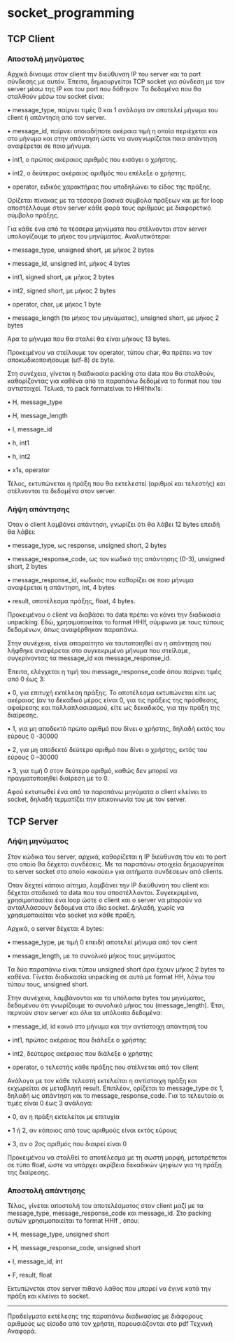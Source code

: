 # socket_programming

## TCP Client
### Αποστολή μηνύματος

Αρχικά δίνουμε στον client την διεύθυνση IP του server και το port σύνδεσης με αυτόν. Έπειτα, δημιουργείται TCP socket για σύνδεση με τον server μέσω της IP και του port που δόθηκαν. Τα δεδομένα που θα σταλθούν μέσω του socket είναι:

• message_type, παίρνει τιμές 0 και 1 ανάλογα αν αποτελεί μήνυμα του client ή 
απάντηση από τον server. 

• message_id, παίρνει οποιαδήποτε ακέραια τιμή η οποία περιέχεται και στο μήνυμα και στην απάντηση ώστε να αναγνωρίζεται ποια απάντηση αναφέρεται σε ποιο μήνυμα. 

• int1, ο πρώτος ακέραιος αριθμός που εισάγει ο χρήστης.

• int2, ο δεύτερος ακέραιος αριθμός που επέλεξε ο χρήστης.

• operator, ειδικός χαρακτήρας που υποδηλώνει το είδος της πράξης. 

Ορίζεται πίνακας με τα τέσσερα βασικά σύμβολα πράξεων και με for loop αποστέλλουμε στον server κάθε φορά τους αριθμούς με διαφορετικό σύμβολο πράξης. 

Για κάθε ένα από τα τέσσερα μηνύματα που στέλνονται στον server υπολογίζουμε το μήκος του μηνύματος. Αναλυτικότερα:

• message_type, unsigned short, με μήκος 2 bytes

• message_id, unsigned int, μήκος 4 bytes

• int1, signed short, με μήκος 2 bytes

• int2, signed short, με μήκος 2 bytes

• operator, char, με μήκος 1 byte

• message_length (το μήκος του μηνύματος), unsigned short, με μήκος 2 bytes

Άρα το μήνυμα που θα σταλεί θα είναι μήκους 13 bytes. 

Προκειμένου να στείλουμε τον operator, τύπου char, θα πρέπει να τον αποκωδικοποιήσουμε (utf-8) σε byte. 

Στη συνέχεια, γίνεται η διαδικασία packing στα data που θα σταλθούν, καθορίζοντας για καθένα από τα παραπάνω δεδομένα το format που του αντιστοιχεί. Τελικά, το pack formatείναι το HHIhhx1s:

• Η, message_type

• H, message_length

• I, message_id

• h, int1

• h, int2

• x1s, operator

Τέλος, εκτυπώνεται η πράξη που θα εκτελεστεί (αριθμοί και τελεστής) και στέλνονται τα δεδομένα στον server.

### Λήψη απάντησης

Όταν ο client λαμβάνει απάντηση, γνωρίζει ότι θα λάβει 12 bytes επειδή θα λάβει:

• message_type, ως response, unsigned short, 2 bytes

• message_response_code, ως τον κωδικό της απάντησης (0-3), unsigned short, 2 bytes

• message_response_id, κωδικός που καθορίζει σε ποιο μήνυμα αναφέρεται η απάντηση, int, 4 bytes

• result, αποτέλεσμα πράξης, float, 4 bytes. 

Προκειμένου ο client να διαβάσει τα data πρέπει να κάνει την διαδικασία unpacking. Εδώ, χρησιμοποιείται το format HHIf, σύμφωνα με τους τύπους δεδομένων, όπως αναφέρθηκαν παραπάνω. 

Στην συνέχεια, είναι απαραίτητο να ταυτοποιηθεί αν η απάντηση που λήφθηκε αναφέρεται στο συγκεκριμένο μήνυμα που στείλαμε, συγκρίνοντας τα message_id και message_response_id.

Έπειτα, ελέγχεται η τιμή του message_response_code όπου παίρνει τιμές από 0 έως 3:

• 0, για επιτυχή εκτέλεση πράξης. Το αποτέλεσμα εκτυπώνεται είτε ως ακέραιος (αν το δεκαδικό μέρος είναι 0, για τις πράξεις της πρόσθεσης, αφαίρεσης και πολλαπλασιασμού, είτε ως δεκαδικός, για την πράξη της διαίρεσης. 

• 1, για μη αποδεκτό πρώτο αριθμό που δίνει ο χρήστης, δηλαδή εκτός του εύρους 0 -30000

• 2, για μη αποδεκτό δεύτερο αριθμό που δίνει ο χρήστης, εκτός του εύρους 0 –30000

• 3, για τιμή 0 στον δεύτερο αριθμό, καθώς δεν μπορεί να πραγματοποιηθεί διαίρεση με το 0.

Αφού εκτυπωθεί ένα από τα παραπάνω μηνύματα ο client κλείνει το socket, δηλαδή τερματίζει την επικοινωνία του με τον server.

## TCP Server
### Λήψη μηνύματος

Στον κώδικα του server, αρχικά, καθορίζεται η IP διεύθυνση του και το port στο οποίο θα δέχεται συνδέσεις. Με τα παραπάνω στοιχεία δημιουργείται το server socket στο οποίο «ακούει» για αιτήματα συνδέσεων από clients. 

Όταν δεχτεί κάποιο αίτημα, λαμβάνει την IP διεύθυνση του client και δέχεται σταδιακά τα data που του αποστέλλονται. Συγκεκριμένα, χρησιμοποιείται ένα loop ώστε ο client και ο server να μπορούν να ανταλλάσσουν δεδομένα στο ίδιο socket. Δηλαδή, χωρίς να χρησιμοποιείται νέο socket για κάθε πράξη. 

Αρχικά, ο server δέχεται 4 bytes:

• message_type, με τιμή 0 επειδή αποτελεί μήνυμα από τον cient

• message_length, με το συνολικό μήκος τους μηνύματος

Τα δύο παραπάνω είναι τύπου unsigned short άρα έχουν μήκος 2 bytes το καθένα. Γίνεται διαδικασία unpacking σε αυτά με format HH, λόγω του τύπου τους, unsigned short.

Στην συνέχεια, λαμβάνονται και τα υπόλοιπα bytes του μηνύματος, δεδομένου ότι γνωρίζουμε το συνολικό μήκος του (message_length). Έτσι, περνούν στον server και όλα τα υπόλοιπα δεδομένα:

• message_id, id κοινό στο μήνυμα και την αντίστοιχη απάντησή του

• int1, πρώτος ακέραιος που διάλεξε ο χρήστης

• int2, δεύτερος ακέραιος που διάλεξε ο χρήστης

• operator, ο τελεστής κάθε πράξης που στέλνεται από τον client

Ανάλογα με τον κάθε τελεστή εκτελείται η αντίστοιχη πράξη και εκχωρείται σε μεταβλητή result. Επιπλέον, ορίζεται το message_type σε 1, δηλαδή ως απάντηση και το message_response_code. Για το τελευταίο οι τιμές είναι 0 έως 3 ανάλογα:

• 0, αν η πράξη εκτελείται με επιτυχία

• 1 ή 2, αν κάποιος από τους αριθμούς είναι εκτός εύρους

• 3, αν ο 2ος αριθμός που διαιρεί είναι 0

Προκειμένου να σταλθεί το αποτέλεσμα με τη σωστή μορφή, μετατρέπεται σε τύπο float, ώστε να υπάρχει ακρίβεια δεκαδικών ψηφίων για τη πράξη της διαίρεσης.

### Αποστολή απάντησης

Τέλος, γίνεται αποστολή του αποτελέσματος στον client μαζί με τα message_type, message_response_code και message_id. Στο packing αυτών χρησιμοποιείται το format HHIf , όπου:

• H, message_type, unsigned short

• H, message_response_code, unsigned short

• I, message_id, int

• F, result, float

Εκτυπώνεται στον server πιθανό λάθος που μπορεί να έγινε κατά την πράξη και κλείνει το socket.

<hr>
Πραδείγματα εκτέλεσης της παραπάνω διαδικασίας με διάφορους αριθμούς ως είσοδο από τον χρήστη, παρουσιάζονται στο pdf Τεχνική Αναφορά.
